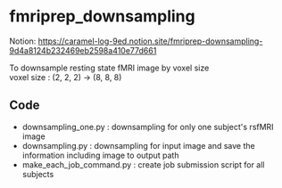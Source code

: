 # fmriprep_downsampling

Notion: https://caramel-log-9ed.notion.site/fmriprep-downsampling-9d4a8124b232469eb2598a410e77d661

To downsample resting state fMRI image by voxel size   
voxel size : (2, 2, 2) -> (8, 8, 8)

## Code
- downsampling_one.py : downsampling for only one subject's rsfMRI image
- downsampling.py : downsampling for input image and save the information including image to output path
- make_each_job_command.py : create job submission script for all subjects
